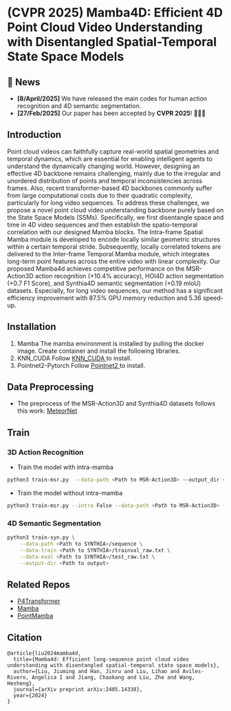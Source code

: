 # (CVPR 2025) Mamba4D: Efficient 4D Point Cloud Video Understanding with Disentangled Spatial-Temporal State Space Models
## 📣 News
- **[8/April/2025]** We have released the main codes for human action recognition and 4D semantic segmentation.
- **[27/Feb/2025]** Our paper has been accepted by **CVPR 2025**! 🥳🥳🥳 
## Introduction 
Point cloud videos can faithfully capture real-world spatial geometries and temporal dynamics, which are essential for enabling intelligent agents to understand the dynamically changing world. However, designing an effective 4D backbone remains challenging, mainly due to the irregular and unordered distribution of points and temporal inconsistencies across frames. Also, recent transformer-based 4D backbones commonly suffer from large computational costs due to their quadratic complexity, particularly for long video sequences. To address these challenges, we propose a novel point cloud video understanding backbone purely based on the State Space Models (SSMs). Specifically, we first disentangle space and time in 4D video sequences and then establish the spatio-temporal correlation with our designed Mamba blocks. The Intra-frame Spatial Mamba module is developed to encode locally similar geometric structures within a certain temporal stride. Subsequently, locally correlated tokens are delivered to the Inter-frame Temporal Mamba module, which integrates long-term point features across the entire video with linear complexity. Our proposed Mamba4d achieves competitive performance on the MSR-Action3D action recognition (+10.4% accuracy), HOI4D action segmentation (+0.7 F1 Score), and Synthia4D semantic segmentation (+0.19 mIoU) datasets. Especially, for long video sequences, our method has a significant efficiency improvement with 87.5% GPU memory reduction and 
5.36 speed-up.

## Installation
1. Mamba
    The mamba environment is installed by pulling the docker image.
    Create container and install the following libraries.
2. KNN_CUDA
    Follow [KNN_CUDA ](https://github.com/unlimblue/KNN_CUDA) to install.
3. Pointnet2-Pytorch
    Follow [Pointnet2 ](https://github.com/erikwijmans/Pointnet2_PyTorch) to install.

## Data Preprocessing
- The preprocess of the MSR-Action3D and Synthia4D datasets follows this work: [MeteorNet](https://github.com/xingyul/meteornet)

## Train
### 3D Action Recognition
- Train the model with intra-mamba
```sh
python3 train-msr.py  --data-path <Path to MSR-Action3D> --output_dir <Path to output>
```
- Train the model without intra-mamba
```sh
python3 train-msr.py --intra False --data-path <Path to MSR-Action3D> --output_dir <Path to output>
```

### 4D Semantic Segmentation
```sh
python3 train-syn.py \
    --data-path <Path to SYNTHIA>/sequence \
    --data-train <Path to SYNTHIA>/trainval_raw.txt \
    --data-eval <Path to SYNTHIA>/test_raw.txt \
    --output-dir <Path to output>
```

## Related Repos
- [P4Transformer](https://github.com/hehefan/P4Transformer)
- [Mamba](https://github.com/state-spaces/mamba)
- [PointMamba](https://github.com/LMD0311/PointMamba)

## Citation
```
@article{liu2024mamba4d,
  title={Mamba4d: Efficient long-sequence point cloud video understanding with disentangled spatial-temporal state space models},
  author={Liu, Jiuming and Han, Jinru and Liu, Lihao and Aviles-Rivero, Angelica I and Jiang, Chaokang and Liu, Zhe and Wang, Hesheng},
  journal={arXiv preprint arXiv:2405.14338},
  year={2024}
}
```
